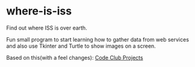 # where-is-iss
Find out where ISS is over earth.

Fun small program to start learning how to gather data from web services and also use Tkinter and Turtle to show images on a screen.

Based on this(with a feel changes): [Code Club Projects](https://codeclubprojects.org/en-GB/python/iss/)
